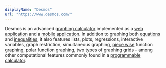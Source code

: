 ```yaml
---
displayName: "Desmos"
url: "https://www.desmos.com/"
---
```


Desmos is an advanced [graphing calculator](https://en.wikipedia.org/wiki/Graphing_calculator) implemented as a [web application](https://en.wikipedia.org/wiki/Web_application) and a [mobile application](https://en.wikipedia.org/wiki/Mobile_application). In addition to graphing both [equations](https://en.wikipedia.org/wiki/Equation) and [inequalities](https://en.wikipedia.org/wiki/Inequality_(mathematics)), it also features lists, plots, regressions, interactive variables, graph restriction, simultaneous graphing, [piece wise](https://en.wikipedia.org/wiki/Piecewise) function graphing, [polar](https://en.wikipedia.org/wiki/Polar_coordinate_system) function graphing, two types of graphing grids – among other computational features commonly found in a [programmable calculator](https://en.wikipedia.org/wiki/Programmable_calculator).  